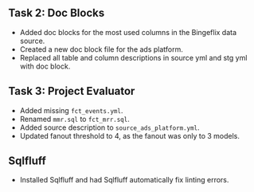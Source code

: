 ## Task 2: Doc Blocks

* Added doc blocks for the most used columns in the Bingeflix data source. 
* Created a new doc block file for the ads platform.
* Replaced all table and column descriptions in source yml and stg yml with doc block.


## Task 3: Project Evaluator

* Added missing `fct_events.yml`.
* Renamed `mmr.sql` to `fct_mrr.sql`.
* Added source description to `source_ads_platform.yml`.
* Updated fanout threshold to 4, as the fanout was only to 3 models. 


## Sqlfluff

* Installed Sqlfluff and had Sqlfluff automatically fix linting errors. 